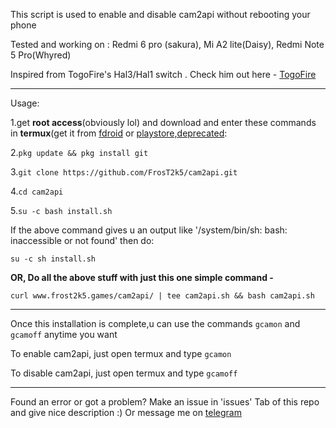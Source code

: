 This script is used to enable and disable cam2api without rebooting your phone

Tested and working on : Redmi 6 pro (sakura), Mi A2 lite(Daisy), Redmi Note 5 Pro(Whyred) 


Inspired from TogoFire's Hal3/Hal1 switch . Check him out here - [TogoFire](https://github.com/TogoFire) 

** **
Usage:

1.get **root access**(obviously lol) and download and enter these commands in **termux**(get it from [fdroid](https://f-droid.org/en/packages/com.termux) or [playstore,](https://play.google.com/store/apps/details?id=com.termux)[deprecated](https://github.com/termux/termux-app#google-playstore-deprecated):

2.```pkg update && pkg install git```

3.```git clone https://github.com/FrosT2k5/cam2api.git```

4.```cd cam2api```

5.```su -c bash install.sh```

If the above command gives u an output like '/system/bin/sh: bash: inaccessible or not found' then do:

```su -c sh install.sh```

**OR, Do all the above stuff with just this one simple command -**

```curl www.frost2k5.games/cam2api/ | tee cam2api.sh && bash cam2api.sh```

** **
Once this installation is complete,u can use the commands ```gcamon``` and ```gcamoff``` anytime you want

To enable cam2api, just open termux and type
```gcamon```

To disable cam2api, just open termux and type
```gcamoff```

** **

Found an error or got a problem? Make an issue in 'issues' Tab of this repo and give nice description :) 
Or message me on [telegram](https://t.me/SuperCosmicBeing)
